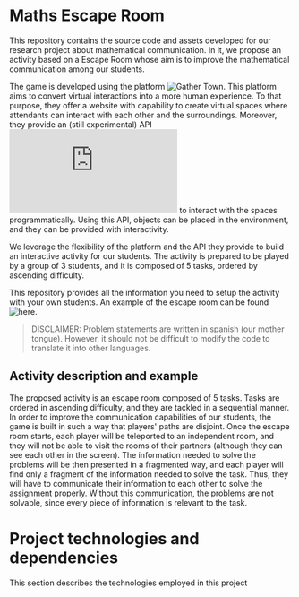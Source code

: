# Maths Escape Room

This repository contains the source code and assets developed for our research
project about mathematical communication. In it, we propose an activity based on
a Escape Room whose aim is to improve the mathematical communication among our
students.

The game is developed using the platform ![Gather Town](https://gather.town). This platform aims to
convert virtual interactions into a more human experience. To that purpose, they
offer a website with capability to create virtual spaces where attendants can
interact with each other and the surroundings. Moreover, they provide an (still
experimental) API ![(docs)](http://gather-game-client-docs.s3-website-us-west-2.amazonaws.com/modules.html) to interact with the spaces programmatically. Using
this API, objects can be placed in the environment, and they can be provided
with interactivity.

We leverage the flexibility of the platform and the API they provide to build an
interactive activity for our students. The activity is prepared to be played by
a group of 3 students, and it is composed of 5 tasks, ordered by ascending
difficulty.

This repository provides all the information you need to setup the activity with
your own students. An example of the escape room can be found ![here](https://gather.town).

<!-- TODO: Add a proper link to the functioning room -->

> DISCLAIMER: Problem statements are written in spanish (our mother
> tongue). However, it should not be difficult to modify the code to translate
> it into other languages.

## Activity description and example

The proposed activity is an escape room composed of 5 tasks. Tasks are ordered
in ascending difficulty, and they are tackled in a sequential manner. In order
to improve the communication capabilities of our students, the game is built in
such a way that players' paths are disjoint. Once the escape room starts, each
player will be teleported to an independent room, and they will not be able to
visit the rooms of their partners (although they can see each other in the
screen). The information needed to solve the problems will be then presented in
a fragmented way, and each player will find only a fragment of the information
needed to solve the task. Thus, they will have to communicate their information
to each other to solve the assignment properly. Without this communication, the
problems are not solvable, since every piece of information is relevant to the
task.

# Project technologies and dependencies

This section describes the technologies employed in this project
